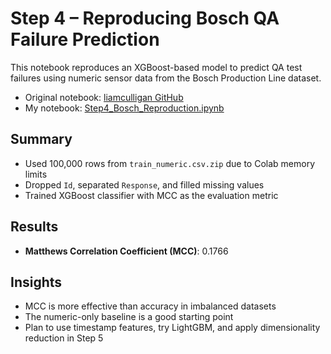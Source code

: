 # Step 4 – Reproducing Bosch QA Failure Prediction

This notebook reproduces an XGBoost-based model to predict QA test failures using numeric sensor data from the Bosch Production Line dataset.

- Original notebook: [liamculligan GitHub](https://github.com/liamculligan/bosch-production-line-performance)
- My notebook: [Step4_Bosch_Reproduction.ipynb](./Step4_Bosch_Reproduction.ipynb)

##  Summary

- Used 100,000 rows from `train_numeric.csv.zip` due to Colab memory limits
- Dropped `Id`, separated `Response`, and filled missing values
- Trained XGBoost classifier with MCC as the evaluation metric

##  Results

- **Matthews Correlation Coefficient (MCC)**: 0.1766

##  Insights

- MCC is more effective than accuracy in imbalanced datasets
- The numeric-only baseline is a good starting point
- Plan to use timestamp features, try LightGBM, and apply dimensionality reduction in Step 5
